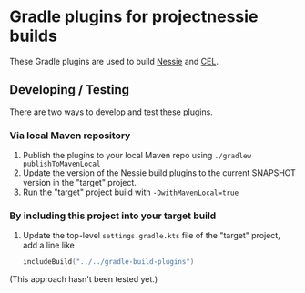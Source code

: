 # Gradle plugins for projectnessie builds

These Gradle plugins are used to build [Nessie](https://github.com/projectnessie/nessie) and
[CEL](https://github.com/projectnessie/cel-java).

## Developing / Testing

There are two ways to develop and test these plugins.

### Via local Maven repository

1. Publish the plugins to your local Maven repo using `./gradlew publishToMavenLocal`
2. Update the version of the Nessie build plugins to the current SNAPSHOT version in the
   "target" project.
3. Run the "target" project build with `-DwithMavenLocal=true`

### By including this project into your target build

1. Update the top-level `settings.gradle.kts` file of the "target" project, add a line like
   ```kotlin
   includeBuild("../../gradle-build-plugins")
   ```

(This approach hasn't been tested yet.)
